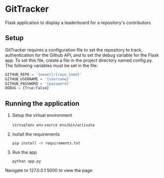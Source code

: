 # GitTracker

Flask application to display a leaderboard for a repository's contributors

## Setup

GitTracker requires a configuration file to set the repository to track, authentication
for the Github API, and to set the debug variable for the Flask app. To set this file,
create a file in the project directory named config.py. The following variables must
be set in the file:
```python
GITHUB_REPO = '{owner}/{repo_name}'
GITHUB_USERNAME = '{username}'
GITHUB_PASSWORD = '{password}'
DEBUG = {True/False}
```

## Running the application

1. Setup the virtual environment

    `virtualenv env`
    `source env/bin/activate`

2. Install the requirements

    `pip install -r requirements.txt`
3. Run the app

    `python app.py`

Navigate to 127.0.0.1:5000 to view the page